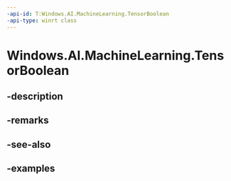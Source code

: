 ```yaml
---
-api-id: T:Windows.AI.MachineLearning.TensorBoolean
-api-type: winrt class
---
```


<!-- Class syntax.
public class TensorBoolean : ILearningModelFeatureValue, ITensor
-->

# Windows.AI.MachineLearning.TensorBoolean

## -description

## -remarks

## -see-also

## -examples

